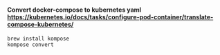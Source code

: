 #### Convert docker-compose to kubernetes yaml https://kubernetes.io/docs/tasks/configure-pod-container/translate-compose-kubernetes/
    brew install kompose
    kompose convert